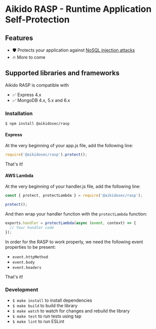 # Aikido RASP - Runtime Application Self-Protection

## Features

* 🛡️ Protects your application against [NoSQL injection attacks](https://learn.snyk.io/lesson/nosql-injection-attack/)
* 🔥 More to come

## Supported libraries and frameworks

Aikido RASP is compatible with

* ✅ Express 4.x
* ✅ MongoDB 4.x, 5.x and 6.x

### Installation

```shell
$ npm install @aikidosec/rasp
```

#### Express

At the very beginning of your app.js file, add the following line:

```js
require('@aikidosec/rasp').protect();
```

That's it!

#### AWS Lambda

At the very beginning of your handler.js file, add the following line:

```js
const { protect, protectLambda } = require('@aikidosec/rasp');

protect();
```

And then wrap your handler function with the `protectLambda` function:

```js
exports.handler = protectLambda(async (event, context) => {
  // Your handler code
});
```

In order for the RASP to work properly, we need the following event properties to be present:

* `event.httpMethod`
* `event.body`
* `event.headers`

That's it!

### Development

* `$ make install` to install dependencies
* `$ make build` to build the library
* `$ make watch` to watch for changes and rebuild the library
* `$ make test` to run tests using tap
* `$ make lint` to run ESLint
